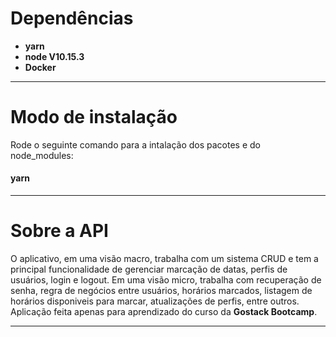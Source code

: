 # Dependências

  - **yarn**
  - **node V10.15.3**
  - **Docker**

**************************************************************************
# Modo de instalação

  Rode o seguinte comando para a intalação dos pacotes e do node_modules:
  #### yarn
**************************************************************************

# Sobre a API

  O aplicativo, em uma visão macro, trabalha com um sistema CRUD e tem a principal funcionalidade de gerenciar marcação de datas, perfis de usuários, login e logout. Em uma visão micro, trabalha
  com recuperação de senha, regra de negócios entre usuários, horários marcados, listagem de horários disponiveis para marcar, atualizações de perfis, entre outros.
  Aplicação feita apenas para aprendizado do curso da **Gostack Bootcamp**.

*************************************************************************
